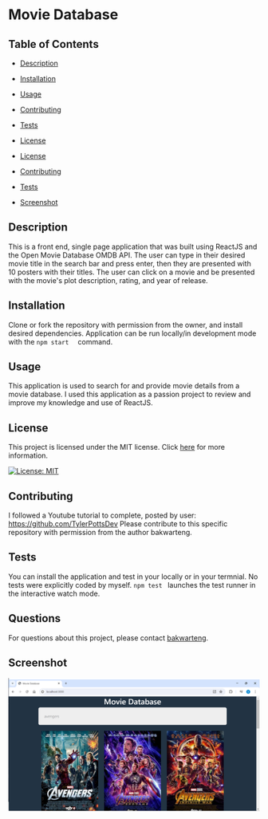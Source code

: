 
# Movie Database


## Table of Contents
- [Description](#description)
- [Installation](#installation)
- [Usage](#usage)
- [Contributing](#Contributing)
- [Tests](#Tests)
- [License](#License)

- [License](#license)
- [Contributing](#contributing)
- [Tests](#tests)
- [Screenshot](#screenshot)

## Description
This is a front end, single page application that was built using ReactJS and the Open Movie Database OMDB API. The user can type in their desired movie title in the search bar and press enter, then they are presented with 10 posters with their titles. The user can click on a movie and be presented with the movie's plot description, rating, and year of release.

## Installation
Clone or fork the repository with permission from the owner, and install desired dependencies. Application can be run locally/in development mode with the `npm start  ` command. 
## Usage
This application is used to search for and provide movie details from a movie database. I used this application as a passion project to review and improve my knowledge and use of ReactJS.
## License
This project is licensed under the MIT license. Click [here]( https://opensource.org/licenses/MIT) for more information.

[![License: MIT](https://img.shields.io/badge/License-MIT-yellow.svg)](https://opensource.org/licenses/MIT)

## Contributing
I followed a Youtube tutorial to complete, posted by user: https://github.com/TylerPottsDev
Please contribute to this specific repository with permission from the author bakwarteng. 

## Tests
You can install the application and test in your locally or in your termnial. No tests were explicitly coded by myself.
`npm test ` launches the test runner in the interactive watch mode. 

## Questions
For questions about this project, please contact [bakwarteng](https://github.com/bakwarteng).

## Screenshot
![alt text](<Screenshot 2024-07-16 161018.png>)


